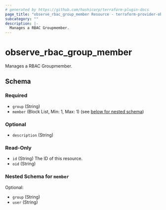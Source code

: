```yaml
---
# generated by https://github.com/hashicorp/terraform-plugin-docs
page_title: "observe_rbac_group_member Resource - terraform-provider-observe"
subcategory: ""
description: |-
  Manages a RBAC Groupmember.
---
```

# observe_rbac_group_member

Manages a RBAC Groupmember.

<!-- schema generated by tfplugindocs -->
## Schema

### Required

- `group` (String)
- `member` (Block List, Min: 1, Max: 1) (see [below for nested schema](#nestedblock--member))

### Optional

- `description` (String)

### Read-Only

- `id` (String) The ID of this resource.
- `oid` (String)

<a id="nestedblock--member"></a>
### Nested Schema for `member`

Optional:

- `group` (String)
- `user` (String)

